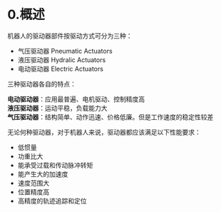 # 0.概述

机器人的驱动器部件按驱动方式可分为三种：  

- 气压驱动器 Pneumatic Actuators
- 液压驱动器 Hydralic Actuators
- 电动驱动器 Electric Actuators

三种驱动器各自的特点：  

**电动驱动器**：应用最普遍、电机驱动、控制精度高  
**液压驱动器**：运动平稳，负载能力大  
**气压驱动器**：结构简单、动作迅速、价格低廉。但是工作速度的稳定性较差  

无论何种驱动器，对于机器人来说，驱动器都应该满足以下性能要求：

- 低惯量
- 功重比大
- 能承受过载和传动脉冲转矩
- 能产生大的加速度
- 速度范围大
- 位置精度高
- 高精度的轨迹追踪和定位